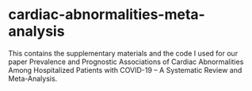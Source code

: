 # cardiac-abnormalities-meta-analysis
This contains the supplementary materials and the code I used for our paper Prevalence and Prognostic Associations of Cardiac Abnormalities Among Hospitalized Patients with COVID-19 – A Systematic Review and Meta-Analysis.
